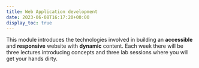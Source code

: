 ```yaml
---
title: Web Application development
date: 2023-06-08T16:17:20+00:00
display_toc: true
---
```


This module introduces the technologies involved in building an **accessible** and **responsive** website with **dynamic** content.
Each week there will be three lectures introducing concepts and three lab sessions where you will get your hands dirty.
